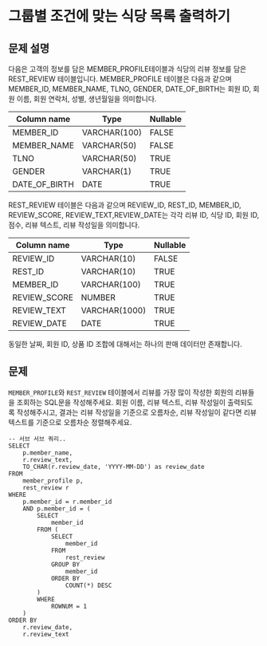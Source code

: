 # 그룹별 조건에 맞는 식당 목록 출력하기

## 문제 설명
다음은 고객의 정보를 담은 MEMBER_PROFILE테이블과 식당의 리뷰 정보를 담은 REST_REVIEW 테이블입니다. MEMBER_PROFILE 테이블은 다음과 같으며 MEMBER_ID, MEMBER_NAME, TLNO, GENDER, DATE_OF_BIRTH는 회원 ID, 회원 이름, 회원 연락처, 성별, 생년월일을 의미합니다.

Column name |	Type |	Nullable
-|-|-
MEMBER_ID |	VARCHAR(100) |	FALSE
MEMBER_NAME |	VARCHAR(50) |	FALSE
TLNO |	VARCHAR(50) |	TRUE
GENDER |	VARCHAR(1) |	TRUE
DATE_OF_BIRTH |	DATE |	TRUE

REST_REVIEW 테이블은 다음과 같으며 REVIEW_ID, REST_ID, MEMBER_ID, REVIEW_SCORE, REVIEW_TEXT,REVIEW_DATE는 각각 리뷰 ID, 식당 ID, 회원 ID, 점수, 리뷰 텍스트, 리뷰 작성일을 의미합니다.

Column name |	Type |	Nullable
-|-|-
REVIEW_ID	| VARCHAR(10) |	FALSE
REST_ID	| VARCHAR(10) |	TRUE
MEMBER_ID |	VARCHAR(100) |	TRUE
REVIEW_SCORE |	NUMBER |	TRUE
REVIEW_TEXT |	VARCHAR(1000) |	TRUE
REVIEW_DATE |	DATE |	TRUE

동일한 날짜, 회원 ID, 상품 ID 조합에 대해서는 하나의 판매 데이터만 존재합니다.


## 문제
`MEMBER_PROFILE`와 `REST_REVIEW` 테이블에서 리뷰를 가장 많이 작성한 회원의 리뷰들을 조회하는 SQL문을 작성해주세요. 회원 이름, 리뷰 텍스트, 리뷰 작성일이 출력되도록 작성해주시고, 결과는 리뷰 작성일을 기준으로 오름차순, 리뷰 작성일이 같다면 리뷰 텍스트를 기준으로 오름차순 정렬해주세요.

``` oracle
-- 서브 서브 쿼리..
SELECT 
    p.member_name,
    r.review_text,
    TO_CHAR(r.review_date, 'YYYY-MM-DD') as review_date
FROM 
    member_profile p,
    rest_review r
WHERE
    p.member_id = r.member_id
    AND p.member_id = (
        SELECT 
            member_id 
        FROM (
            SELECT 
                member_id
            FROM 
                rest_review
            GROUP BY 
                member_id
            ORDER BY
                COUNT(*) DESC
        )
        WHERE
            ROWNUM = 1
    )
ORDER BY
    r.review_date,
    r.review_text
```
